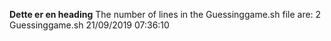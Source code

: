 **Dette er en heading**
The number of lines in the Guessinggame.sh file are:
2 Guessinggame.sh
21/09/2019 07:36:10
